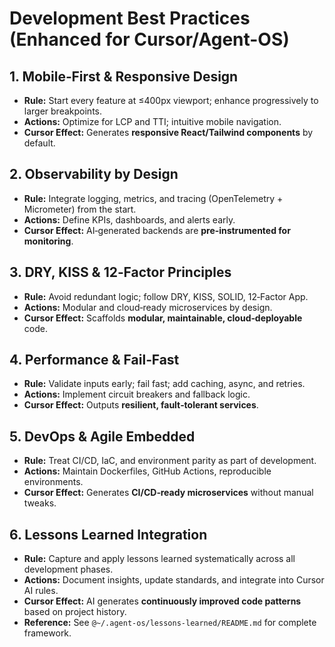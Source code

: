 # Development Best Practices (Enhanced for Cursor/Agent-OS)

## 1. Mobile‑First & Responsive Design
- **Rule:** Start every feature at ≤400px viewport; enhance progressively to larger breakpoints.
- **Actions:** Optimize for LCP and TTI; intuitive mobile navigation.
- **Cursor Effect:** Generates **responsive React/Tailwind components** by default.

## 2. Observability by Design
- **Rule:** Integrate logging, metrics, and tracing (OpenTelemetry + Micrometer) from the start.
- **Actions:** Define KPIs, dashboards, and alerts early.
- **Cursor Effect:** AI‑generated backends are **pre‑instrumented for monitoring**.

## 3. DRY, KISS & 12‑Factor Principles
- **Rule:** Avoid redundant logic; follow DRY, KISS, SOLID, 12‑Factor App.
- **Actions:** Modular and cloud‑ready microservices by design.
- **Cursor Effect:** Scaffolds **modular, maintainable, cloud‑deployable** code.

## 4. Performance & Fail‑Fast
- **Rule:** Validate inputs early; fail fast; add caching, async, and retries.
- **Actions:** Implement circuit breakers and fallback logic.
- **Cursor Effect:** Outputs **resilient, fault‑tolerant services**.

## 5. DevOps & Agile Embedded
- **Rule:** Treat CI/CD, IaC, and environment parity as part of development.
- **Actions:** Maintain Dockerfiles, GitHub Actions, reproducible environments.
- **Cursor Effect:** Generates **CI/CD‑ready microservices** without manual tweaks.

## 6. Lessons Learned Integration
- **Rule:** Capture and apply lessons learned systematically across all development phases.
- **Actions:** Document insights, update standards, and integrate into Cursor AI rules.
- **Cursor Effect:** AI generates **continuously improved code patterns** based on project history.
- **Reference:** See `@~/.agent-os/lessons-learned/README.md` for complete framework.
